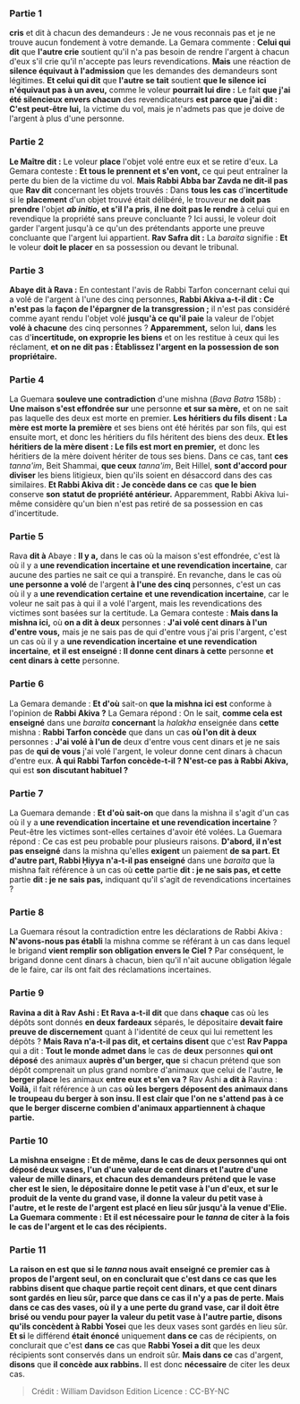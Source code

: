 
### Partie 1
<b>cris</b> et dit à chacun des demandeurs : Je ne vous reconnais pas et je ne trouve aucun fondement à votre demande. La Gemara commente : <b>Celui qui dit</b> que <b>l'autre crie</b> soutient qu'il n'a pas besoin de rendre l'argent à chacun d'eux s'il crie qu'il n'accepte pas leurs revendications. <b>Mais</b> une réaction de <b>silence équivaut à l'admission</b> que les demandes des demandeurs sont légitimes. <b>Et celui qui dit</b> que <b>l'autre se tait</b> soutient <b>que le silence ici n'équivaut pas à un aveu,</b> comme le voleur <b>pourrait lui dire :</b> Le fait <b>que j'ai été silencieux envers chacun</b> des revendicateurs <b>est parce que j'ai dit : C'est peut-être lui,</b> la victime du vol, mais je n'admets pas que je doive de l'argent à plus d'une personne.

### Partie 2
<b>Le Maître dit :</b> Le voleur <b>place</b> l'objet volé entre eux et se retire</b> d'eux. La Gemara conteste : <b>Et tous le prennent et s'en vont,</b> ce qui peut entraîner la perte du bien de la victime du vol. <b>Mais Rabbi Abba bar Zavda ne dit-il pas</b> que <b>Rav dit</b> concernant les objets trouvés : Dans <b>tous les cas</b> d'<b>incertitude</b> si le <b>placement</b> d'un objet trouvé était délibéré, le trouveur <b>ne doit pas prendre</b> l'objet <b><i>ab initio</i>, et s'il l'a pris</b>, <b>il ne doit pas le rendre</b> à celui qui en revendique la propriété sans preuve concluante ? Ici aussi, le voleur doit garder l'argent jusqu'à ce qu'un des prétendants apporte une preuve concluante que l'argent lui appartient. <b>Rav Safra dit :</b> La <i>baraita</i> signifie : <b>Et</b> le voleur <b>doit le placer</b> en sa possession ou devant le tribunal.

### Partie 3
<b>Abaye dit à Rava :</b> En contestant l'avis de Rabbi Tarfon concernant celui qui a volé de l'argent à l'une des cinq personnes, <b>Rabbi Akiva a-t-il dit : Ce n'est pas</b> la <b>façon de l'épargner de la transgression ;</b> il n'est pas considéré comme ayant rendu l'objet volé <b>jusqu'à ce qu'il paie</b> la valeur de l'objet <b>volé à chacune</b> des cinq personnes ? <b>Apparemment,</b> selon lui, <b>dans</b> les cas d'<b>incertitude, on exproprie les biens</b> et on les restitue à ceux qui les réclament, <b>et on ne dit pas : Établissez l'argent en la possession de son propriétaire.</b>

### Partie 4
La Guemara <b>souleve une contradiction</b> d'une mishna (<i>Bava Batra</i> 158b) : <b>Une maison s'est effondrée sur</b> une personne <b>et sur sa mère,</b> et on ne sait pas laquelle des deux est morte en premier. <b>Les héritiers du fils disent : La mère est morte la première</b> et ses biens ont été hérités par son fils, qui est ensuite mort, et donc les héritiers du fils héritent des biens des deux. <b>Et les héritiers de la mère disent : Le fils est mort en premier,</b> et donc les héritiers de la mère doivent hériter de tous ses biens. Dans ce cas, tant <b>ces</b> <i>tanna'im</i>, Beit Shammai, <b>que ceux</b> <i>tanna'im</i>, Beit Hillel, <b>sont d'accord pour diviser</b> les biens litigieux, bien qu'ils soient en désaccord dans des cas similaires. <b>Et Rabbi Akiva dit : Je concède dans ce</b> cas <b>que le bien</b> conserve <b>son</b> <b>statut de propriété antérieur.</b> Apparemment, Rabbi Akiva lui-même considère qu'un bien n'est pas retiré de sa possession en cas d'incertitude.

### Partie 5
Rava <b>dit à</b> Abaye : <b>Il y a,</b> dans le cas où la maison s'est effondrée, c'est là où il y a <b>une revendication incertaine</b> <b>et une revendication incertaine</b>, car aucune des parties ne sait ce qui a transpiré. En revanche, dans le cas où <b>une personne a volé</b> de l'argent <b>à l'une des cinq</b> personnes, c'est un cas où il y a <b>une revendication certaine</b> <b>et une revendication incertaine</b>, car le voleur ne sait pas à qui il a volé l'argent, mais les revendications des victimes sont basées sur la certitude. La Gemara conteste : <b>Mais dans la mishna ici,</b> où <b>on a dit à deux</b> personnes : <b>J'ai volé cent dinars à l'un d'entre vous,</b> mais je ne sais pas de qui d'entre vous j'ai pris l'argent, c'est un cas où il y a <b>une revendication incertaine</b> <b>et une revendication incertaine</b>, <b>et il est enseigné : Il donne cent dinars à cette</b> personne <b>et cent dinars à cette</b> personne.

### Partie 6
La Gemara demande : <b>Et d'où</b> sait-on <b>que la mishna ici est</b> conforme à l'opinion de <b>Rabbi Akiva ?</b> La Gemara répond : On le sait, <b>comme cela est enseigné</b> dans une <i>baraita</i> <b>concernant</b> la <i>halakha</i> enseignée dans <b>cette</b> mishna : <b>Rabbi Tarfon concède</b> que dans un cas <b>où l'on dit à deux</b> personnes : <b>J'ai volé à l'un de</b> deux d'entre vous cent dinars et je ne sais pas</b> de <b>qui de vous</b> j'ai volé l'argent, le voleur donne cent dinars à chacun d'entre eux. <b>À qui Rabbi Tarfon concède-t-il ? N'est-ce pas à Rabbi Akiva,</b> qui est <b>son</b> <b>discutant habituel ?</b>

### Partie 7
La Guemara demande : <b>Et d'où sait-on</b> que dans la mishna il s'agit d'un cas où il y a <b>une revendication incertaine</b> <b>et une revendication incertaine</b> ? Peut-être les victimes sont-elles certaines d'avoir été volées. La Guemara répond : Ce cas est peu probable pour plusieurs raisons. <b>D'abord, il n'est pas enseigné</b> dans la mishna qu'elles <b>exigent</b> un paiement <b>de sa part. Et d'autre part, Rabbi Ḥiyya n'a-t-il pas enseigné</b> dans une <i>baraita</i> que la mishna fait référence à un cas où <b>cette</b> partie <b>dit : je ne sais pas, et cette</b> partie <b>dit : je ne sais pas,</b> indiquant qu'il s'agit de revendications incertaines ?

### Partie 8
La Guemara résout la contradiction entre les déclarations de Rabbi Akiva : <b>N'avons-nous pas établi</b> la mishna comme se référant à un cas dans lequel le brigand <b>vient remplir son obligation envers le Ciel ?</b> Par conséquent, le brigand donne cent dinars à chacun, bien qu'il n'ait aucune obligation légale de le faire, car ils ont fait des réclamations incertaines.

### Partie 9
<b>Ravina a dit à Rav Ashi : Et Rava a-t-il dit</b> que dans <b>chaque</b> cas où les dépôts sont donnés <b>en deux</b> <b>fardeaux</b> séparés, le dépositaire <b>devait faire preuve de discernement</b> quant à l'identité de ceux qui lui remettent les dépôts ? <b>Mais Rava n'a-t-il pas dit, et certains disent</b> que c'est <b>Rav Pappa</b> qui a dit : <b>Tout le monde admet dans</b> le cas de <b>deux</b> personnes <b>qui ont déposé</b> des animaux <b>auprès d'un berger, que</b> si chacun prétend que son dépôt comprenait un plus grand nombre d'animaux que celui de l'autre, <b>le berger place</b> les animaux <b>entre eux et s'en va ?</b> Rav Ashi <b>a dit à</b> Ravina : <b>Voilà,</b> il fait référence à un cas <b>où les bergers <b>déposent</b> des animaux <b>dans le troupeau du berger à son insu.</b> Il est clair que l'on ne s'attend pas à ce que le berger discerne combien d'animaux appartiennent à chaque partie.

### Partie 10
La mishna enseigne : <b>Et de même,</b> dans le cas de deux personnes qui ont déposé <b>deux vases, l'un d'une valeur de cent dinars et l'autre d'une valeur de mille dinars,</b> et chacun des demandeurs prétend que le vase cher est le sien, le dépositaire donne le petit vase à l'un d'eux, et sur le produit de la vente du grand vase, il donne la valeur du petit vase à l'autre, et le reste de l'argent est placé en lieu sûr jusqu'à la venue d'Elie. La Guemara commente : <b>Et</b> il est <b>nécessaire</b> pour le <i>tanna</i> de citer à la fois le cas de l'argent et le cas des récipients.

### Partie 11
La raison en est <b>que si</b> le <i>tanna</i> nous avait <b>enseigné ce premier</b> cas à propos de l'argent seul, on en conclurait que c'est <b>dans ce</b> cas que <b>les rabbins disent</b> que chaque partie reçoit cent dinars, et que cent dinars sont gardés en lieu sûr, <b>parce que</b> dans ce cas <b>il n'y a pas de perte. Mais dans ce</b> cas des vases, <b>où il y a une perte du grand</b> vase, car il doit être brisé ou vendu pour payer la valeur du petit vase à l'autre partie, <b>disons</b> qu'ils concèdent à Rabbi Yosei</b> que les deux vases sont gardés en lieu sûr. <b>Et si</b> le différend <b>était énoncé</b> uniquement <b>dans ce</b> cas de récipients, on conclurait que c'est <b>dans ce</b> cas que <b>Rabbi Yosei a dit</b> que les deux récipients sont conservés dans un endroit sûr. <b>Mais dans ce</b> cas d'argent, <b>disons</b> que <b>il concède aux rabbins.</b> Il est donc <b>nécessaire</b> de citer les deux cas.

>Crédit : William Davidson Edition
>Licence : CC-BY-NC